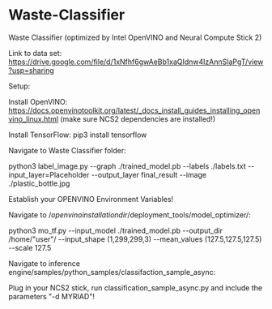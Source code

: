 # Waste-Classifier
Waste Classifier (optimized by Intel OpenVINO and Neural Compute Stick 2)

Link to data set: https://drive.google.com/file/d/1xNfhf6gwAeBb1xaQIdnw4lzAnnSIaPgT/view?usp=sharing

Setup:

Install OpenVINO: https://docs.openvinotoolkit.org/latest/_docs_install_guides_installing_openvino_linux.html (make sure NCS2 dependencies are installed!)

Install TensorFlow: pip3 install tensorflow

Navigate to Waste Classifier folder: 

python3 label_image.py --graph ./trained_model.pb --labels ./labels.txt --input_layer=Placeholder --output_layer final_result --image ./plastic_bottle.jpg

Establish your OPENVINO Environment Variables! 

Navigate to /$openvino installation dir$/deployment_tools/model_optimizer/: 

python3 mo_tf.py --input_model ./trained_model.pb --output_dir /home/"user"/ --input_shape (1,299,299,3) --mean_values (127.5,127.5,127.5) --scale 127.5

Navigate to inference engine/samples/python_samples/classifaction_sample_async: 

Plug in your NCS2 stick, run classification_sample_async.py and include the parameters "-d MYRIAD"!
